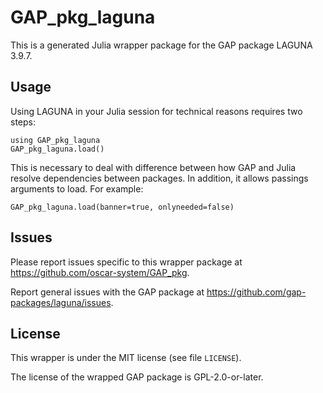 # GAP_pkg_laguna

This is a generated Julia wrapper package for the GAP package LAGUNA 3.9.7.

## Usage

Using LAGUNA in your Julia session for technical reasons requires two steps:

    using GAP_pkg_laguna
    GAP_pkg_laguna.load()

This is necessary to deal with difference between how GAP and Julia
resolve dependencies between packages. In addition, it allows passings
arguments to load. For example:

    GAP_pkg_laguna.load(banner=true, onlyneeded=false)

## Issues

Please report issues specific to this wrapper package at <https://github.com/oscar-system/GAP_pkg>.

Report general issues with the GAP package at <https://github.com/gap-packages/laguna/issues>.

## License

This wrapper is under the MIT license (see file `LICENSE`).

The license of the wrapped GAP package is GPL-2.0-or-later.
